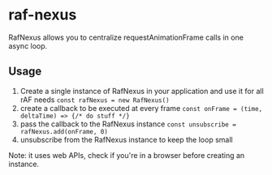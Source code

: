 # raf-nexus

RafNexus allows you to centralize requestAnimationFrame calls in one async loop.

## Usage

1. Create a single instance of RafNexus in your application and use it for all rAF needs `const rafNexus = new RafNexus()`
2. create a callback to be executed at every frame `const onFrame = (time, deltaTime) => {/* do stuff */}`
3. pass the callback to the RafNexus instance `const unsubscribe = rafNexus.add(onFrame, 0)`
4. unsubscribe from the RafNexus instance to keep the loop small

Note: it uses web APIs, check if you're in a browser before creating an instance.

